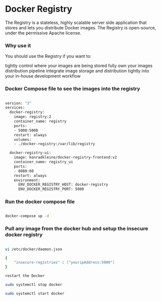 
# Docker Registry

The Registry is a stateless, highly scalable server side application that stores and lets you distribute Docker images. The Registry is open-source, under the permissive Apache license.

### Why use it

You should use the Registry if you want to:

tightly control where your images are being stored
fully own your images distribution pipeline
integrate image storage and distribution tightly into your in-house development workflow

### Docker Compose file to see the images into the registry

```sh

version: "3"
services:
  docker-registry:
    image: registry:2
    container_name: registry
    ports:
    - 5000:5000
    restart: always
    volumes:
    - ./docker-registry:/var/lib/registry

  docker-registry-ui:
    image: konradkleine/docker-registry-frontend:v2
    container_name: registry_ui
    ports:
    - 8080:80
    restart: always
    environment:
      ENV_DOCKER_REGISTRY_HOST: docker-registry
      ENV_DOCKER_REGISTRY_PORT: 5000

```

### Run the docker compose file 

```sh

docker-compose up -d  

```

### Pull any image from the docker hub and setup the insecure docker registry 

```sh 

vi /etc/docker/daemon.json

{
    "insecure-registries" : ["youripAddress:5000"]
}

restart the Docker 

sudo systemctl stop docker

sudo systemctl start docker

```


